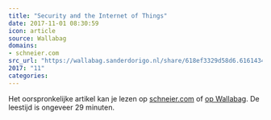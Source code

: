 ```yaml
---
title: "Security and the Internet of Things"
date: 2017-11-01 08:30:59
icon: article
source: Wallabag
domains:
- schneier.com
src_url: "https://wallabag.sanderdorigo.nl/share/618ef3329d58d6.61614346"
2017: "11"
categories:
---
```

Het oorspronkelijke artikel kan je lezen op [schneier.com](https://www.schneier.com/blog/archives/2017/02/security_and_th.html) of [op Wallabag](https://wallabag.sanderdorigo.nl/share/618ef3329d58d6.61614346). De leestijd is ongeveer 29 minuten.